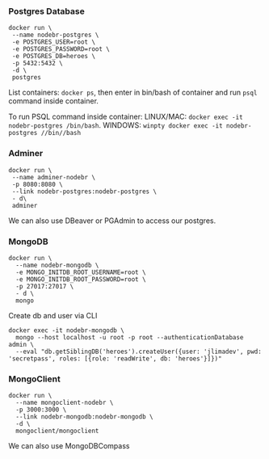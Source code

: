 ### Postgres Database

```
docker run \
 --name nodebr-postgres \
 -e POSTGRES_USER=root \
 -e POSTGRES_PASSWORD=root \
 -e POSTGRES_DB=heroes \
 -p 5432:5432 \
 -d \
 postgres
```

List containers: `docker ps`, then enter in bin/bash of container and run `psql` command inside container.

To run PSQL command inside container: LINUX/MAC: `docker exec -it nodebr-postgres /bin/bash`. WINDOWS: `winpty docker exec -it nodebr-postgres //bin//bash`

### Adminer

```
docker run \
 --name adminer-nodebr \
 -p 8080:8080 \
 --link nodebr-postgres:nodebr-postgres \
 - d\
 adminer
```

We can also use DBeaver or PGAdmin to access our postgres.

### MongoDB

```
docker run \
  --name nodebr-mongodb \
  -e MONGO_INITDB_ROOT_USERNAME=root \
  -e MONGO_INITDB_ROOT_PASSWORD=root \
  -p 27017:27017 \
  - d \
  mongo
```

Create db and user via CLI

```
docker exec -it nodebr-mongodb \
  mongo --host localhost -u root -p root --authenticationDatabase admin \
  --eval "db.getSiblingDB('heroes').createUser({user: 'jlimadev', pwd: 'secretpass', roles: [{role: 'readWrite', db: 'heroes'}]})"
```

### MongoClient

```
docker run \
  --name mongoclient-nodebr \
  -p 3000:3000 \
  --link nodebr-mongodb:nodebr-mongodb \
  -d \
  mongoclient/mongoclient
```

We can also use MongoDBCompass
